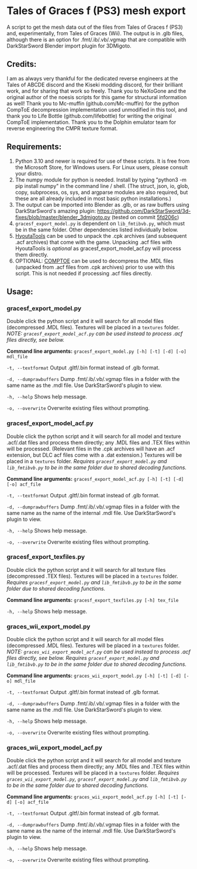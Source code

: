 # Tales of Graces f (PS3) mesh export
A script to get the mesh data out of the files from Tales of Graces f (PS3) and, experimentally, from Tales of Graces (Wii).  The output is in .glb files, although there is an option for .fmt/.ib/.vb/.vgmap that are compatible with DarkStarSword Blender import plugin for 3DMigoto.

## Credits:
I am as always very thankful for the dedicated reverse engineers at the Tales of ABCDE discord and the Kiseki modding discord, for their brilliant work, and for sharing that work so freely.  Thank you to NeXoGone and the original author of the noesis scripts for this game for structural information as well!  Thank you to Mc-muffin (github.com/Mc-muffin) for the python CompToE decompression implementation used unmodified in this tool, and thank you to Life Bottle (github.com/lifebottle) for writing the original CompToE implementation.  Thank you to the Dolphin emulator team for reverse engineering the CMPR texture format.

## Requirements:
1. Python 3.10 and newer is required for use of these scripts.  It is free from the Microsoft Store, for Windows users.  For Linux users, please consult your distro.
2. The numpy module for python is needed.  Install by typing "python3 -m pip install numpy" in the command line / shell.  (The struct, json, io, glob, copy, subprocess, os, sys, and argparse modules are also required, but these are all already included in most basic python installations.)
3. The output can be imported into Blender as .glb, or as raw buffers using DarkStarSword's amazing plugin: https://github.com/DarkStarSword/3d-fixes/blob/master/blender_3dmigoto.py (tested on commit [5fd206c](https://raw.githubusercontent.com/DarkStarSword/3d-fixes/5fd206c52fb8c510727d1d3e4caeb95dac807fb2/blender_3dmigoto.py))
4. `gracesf_export_model.py` is dependent on `lib_fmtibvb.py`, which must be in the same folder.  Other dependencies listed individually below.
5. [HyoutaTools](https://github.com/AdmiralCurtiss/HyoutaTools) can be used to unpack the .cpk archives (and subsequent .acf archives) that come with the game.  Unpacking .acf files with HyoutaTools is *optional* as gracesf_export_model_acf.py will process them directly.
6. OPTIONAL: [COMPTOE](https://github.com/lifebottle/comptoe) can be used to decompress the .MDL files (unpacked from .acf files from .cpk archives) prior to use with this script.  This is not needed if processing .acf files directly.

## Usage:
### gracesf_export_model.py
Double click the python script and it will search for all model files (decompressed .MDL files).  Textures will be placed in a `textures` folder.  *NOTE: `gracesf_export_model_acf.py` can be used instead to process .acf files directly, see below.*

**Command line arguments:**
`gracesf_export_model.py [-h] [-t] [-d] [-o] mdl_file`

`-t, --textformat`
Output .gltf/.bin format instead of .glb format.

`-d, --dumprawbuffers`
Dump .fmt/.ib/.vb/.vgmap files in a folder with the same name as the .mdl file.  Use DarkStarSword's plugin to view.

`-h, --help`
Shows help message.

`-o, --overwrite`
Overwrite existing files without prompting.

### gracesf_export_model_acf.py
Double click the python script and it will search for all model and texture .acf/.dat files and process them directly; any .MDL files and .TEX files within will be processed.  (Relevant files in the .cpk archives will have an .acf extension, but DLC acf files come with a .dat extension.)  Textures will be placed in a `textures` folder.  *Requires `gracesf_export_model.py` and `lib_fmtibvb.py` to be in the same folder due to shared decoding functions.*

**Command line arguments:**
`gracesf_export_model_acf.py [-h] [-t] [-d] [-o] acf_file`

`-t, --textformat`
Output .gltf/.bin format instead of .glb format.

`-d, --dumprawbuffers`
Dump .fmt/.ib/.vb/.vgmap files in a folder with the same name as the name of the internal .mdl file.  Use DarkStarSword's plugin to view.

`-h, --help`
Shows help message.

`-o, --overwrite`
Overwrite existing files without prompting.

### gracesf_export_texfiles.py
Double click the python script and it will search for all texture files (decompressed .TEX files).  Textures will be placed in a `textures` folder.  *Requires `gracesf_export_model.py` and `lib_fmtibvb.py` to be in the same folder due to shared decoding functions.*

**Command line arguments:**
`gracesf_export_texfiles.py [-h] tex_file`

`-h, --help`
Shows help message.

### graces_wii_export_model.py
Double click the python script and it will search for all model files (decompressed .MDL files).  Textures will be placed in a `textures` folder.    *NOTE: `graces_wii_export_model_acf.py` can be used instead to process .acf files directly, see below.*  *Requires `gracesf_export_model.py` and `lib_fmtibvb.py` to be in the same folder due to shared decoding functions.*

**Command line arguments:**
`graces_wii_export_model.py [-h] [-t] [-d] [-o] mdl_file`

`-t, --textformat`
Output .gltf/.bin format instead of .glb format.

`-d, --dumprawbuffers`
Dump .fmt/.ib/.vb/.vgmap files in a folder with the same name as the .mdl file.  Use DarkStarSword's plugin to view.

`-h, --help`
Shows help message.

`-o, --overwrite`
Overwrite existing files without prompting.

### graces_wii_export_model_acf.py
Double click the python script and it will search for all model and texture .acf/.dat files and process them directly; any .MDL files and .TEX files within will be processed.  Textures will be placed in a `textures` folder.  *Requires `graces_wii_export_model.py`, `gracesf_export_model.py` and `lib_fmtibvb.py` to be in the same folder due to shared decoding functions.*

**Command line arguments:**
`graces_wii_export_model_acf.py [-h] [-t] [-d] [-o] acf_file`

`-t, --textformat`
Output .gltf/.bin format instead of .glb format.

`-d, --dumprawbuffers`
Dump .fmt/.ib/.vb/.vgmap files in a folder with the same name as the name of the internal .mdl file.  Use DarkStarSword's plugin to view.

`-h, --help`
Shows help message.

`-o, --overwrite`
Overwrite existing files without prompting.

